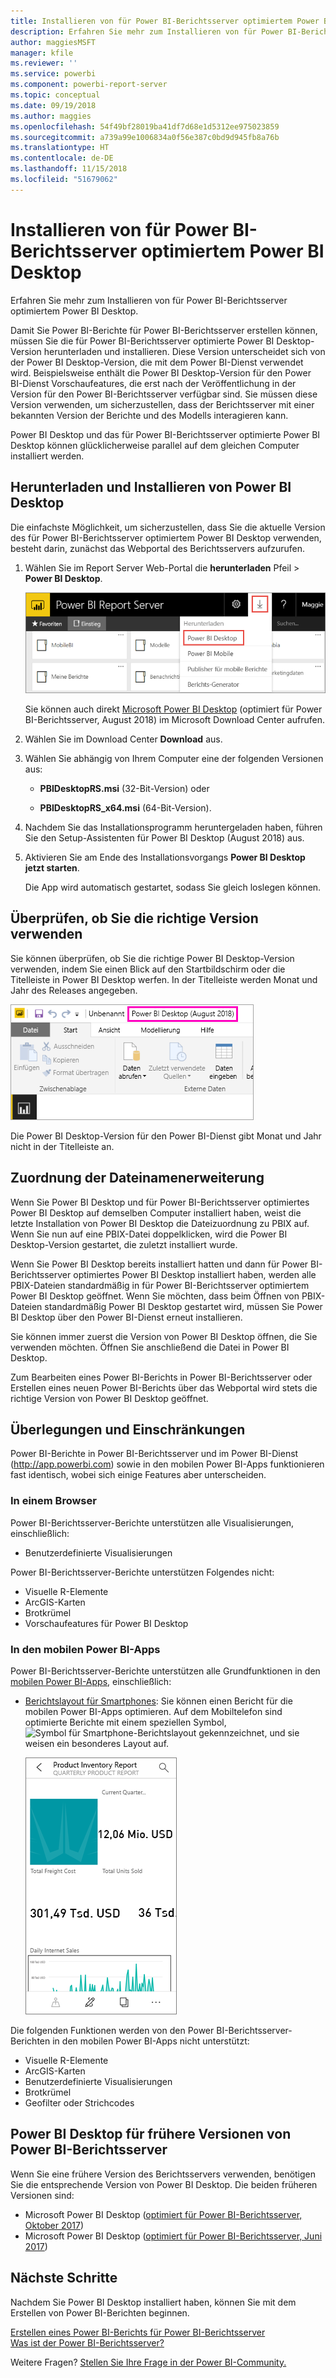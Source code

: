 ```yaml
---
title: Installieren von für Power BI-Berichtsserver optimiertem Power BI Desktop
description: Erfahren Sie mehr zum Installieren von für Power BI-Berichtsserver optimiertem Power BI Desktop
author: maggiesMSFT
manager: kfile
ms.reviewer: ''
ms.service: powerbi
ms.component: powerbi-report-server
ms.topic: conceptual
ms.date: 09/19/2018
ms.author: maggies
ms.openlocfilehash: 54f49bf28019ba41df7d68e1d5312ee975023859
ms.sourcegitcommit: a739a99e1006834a0f56e387c0bd9d945fb8a76b
ms.translationtype: HT
ms.contentlocale: de-DE
ms.lasthandoff: 11/15/2018
ms.locfileid: "51679062"
---
```

# <a name="install-power-bi-desktop-optimized-for-power-bi-report-server"></a>Installieren von für Power BI-Berichtsserver optimiertem Power BI Desktop
Erfahren Sie mehr zum Installieren von für Power BI-Berichtsserver optimiertem Power BI Desktop.

Damit Sie Power BI-Berichte für Power BI-Berichtsserver erstellen können, müssen Sie die für Power BI-Berichtsserver optimierte Power BI Desktop-Version herunterladen und installieren. Diese Version unterscheidet sich von der Power BI Desktop-Version, die mit dem Power BI-Dienst verwendet wird. Beispielsweise enthält die Power BI Desktop-Version für den Power BI-Dienst Vorschaufeatures, die erst nach der Veröffentlichung in der Version für den Power BI-Berichtsserver verfügbar sind. Sie müssen diese Version verwenden, um sicherzustellen, dass der Berichtsserver mit einer bekannten Version der Berichte und des Modells interagieren kann. 

Power BI Desktop und das für Power BI-Berichtsserver optimierte Power BI Desktop können glücklicherweise parallel auf dem gleichen Computer installiert werden.

## <a name="download-and-install-power-bi-desktop"></a>Herunterladen und Installieren von Power BI Desktop

Die einfachste Möglichkeit, um sicherzustellen, dass Sie die aktuelle Version des für Power BI-Berichtsserver optimiertem Power BI Desktop verwenden, besteht darin, zunächst das Webportal des Berichtsservers aufzurufen.

1. Wählen Sie im Report Server Web-Portal die **herunterladen** Pfeil > **Power BI Desktop**.

    ![Power BI Desktop aus dem Webportal herunterladen](media/install-powerbi-desktop/report-server-download-web-portal.png)

    Sie können auch direkt [Microsoft Power BI Desktop](https://www.microsoft.com/download/details.aspx?id=57271) (optimiert für Power BI-Berichtsserver, August 2018) im Microsoft Download Center aufrufen.

2. Wählen Sie im Download Center **Download** aus.

3. Wählen Sie abhängig von Ihrem Computer eine der folgenden Versionen aus: 

    - **PBIDesktopRS.msi** (32-Bit-Version) oder

    - **PBIDesktopRS_x64.msi** (64-Bit-Version).

1. Nachdem Sie das Installationsprogramm heruntergeladen haben, führen Sie den Setup-Assistenten für Power BI Desktop (August 2018) aus.

2. Aktivieren Sie am Ende des Installationsvorgangs **Power BI Desktop jetzt starten**.
   
    Die App wird automatisch gestartet, sodass Sie gleich loslegen können.

## <a name="verify-you-are-using-the-correct-version"></a>Überprüfen, ob Sie die richtige Version verwenden
Sie können überprüfen, ob Sie die richtige Power BI Desktop-Version verwenden, indem Sie einen Blick auf den Startbildschirm oder die Titelleiste in Power BI Desktop werfen. In der Titelleiste werden Monat und Jahr des Releases angegeben.

![Titelleiste für „Installieren von für Power BI-Berichtsserver optimiertem Power BI Desktop“](media/install-powerbi-desktop/power-bi-report-server-desktop-august-2018.png)

Die Power BI Desktop-Version für den Power BI-Dienst gibt Monat und Jahr nicht in der Titelleiste an.

## <a name="file-extension-association"></a>Zuordnung der Dateinamenerweiterung
Wenn Sie Power BI Desktop und für Power BI-Berichtsserver optimiertes Power BI Desktop auf demselben Computer installiert haben, weist die letzte Installation von Power BI Desktop die Dateizuordnung zu PBIX auf. Wenn Sie nun auf eine PBIX-Datei doppelklicken, wird die Power BI Desktop-Version gestartet, die zuletzt installiert wurde.

Wenn Sie Power BI Desktop bereits installiert hatten und dann für Power BI-Berichtsserver optimiertes Power BI Desktop installiert haben, werden alle PBIX-Dateien standardmäßig in für Power BI-Berichtsserver optimiertem Power BI Desktop geöffnet. Wenn Sie möchten, dass beim Öffnen von PBIX-Dateien standardmäßig Power BI Desktop gestartet wird, müssen Sie Power BI Desktop über den Power BI-Dienst erneut installieren.

Sie können immer zuerst die Version von Power BI Desktop öffnen, die Sie verwenden möchten. Öffnen Sie anschließend die Datei in Power BI Desktop.

Zum Bearbeiten eines Power BI-Berichts in Power BI-Berichtsserver oder Erstellen eines neuen Power BI-Berichts über das Webportal wird stets die richtige Version von Power BI Desktop geöffnet.

## <a name="considerations-and-limitations"></a>Überlegungen und Einschränkungen
Power BI-Berichte in Power BI-Berichtsserver und im Power BI-Dienst (http://app.powerbi.com) sowie in den mobilen Power BI-Apps funktionieren fast identisch, wobei sich einige Features aber unterscheiden.

### <a name="in-a-browser"></a>In einem Browser
Power BI-Berichtsserver-Berichte unterstützen alle Visualisierungen, einschließlich:

* Benutzerdefinierte Visualisierungen

Power BI-Berichtsserver-Berichte unterstützen Folgendes nicht:

* Visuelle R-Elemente
* ArcGIS-Karten
* Brotkrümel
* Vorschaufeatures für Power BI Desktop

### <a name="in-the-power-bi-mobile-apps"></a>In den mobilen Power BI-Apps
Power BI-Berichtsserver-Berichte unterstützen alle Grundfunktionen in den [mobilen Power BI-Apps](../consumer/mobile/mobile-apps-for-mobile-devices.md), einschließlich:

* [Berichtslayout für Smartphones](../desktop-create-phone-report.md): Sie können einen Bericht für die mobilen Power BI-Apps optimieren. Auf dem Mobiltelefon sind optimierte Berichte mit einem speziellen Symbol, ![Symbol für Smartphone-Berichtslayout](media/install-powerbi-desktop/power-bi-rs-mobile-optimized-icon.png) gekennzeichnet, und sie weisen ein besonderes Layout auf.
  
    ![Für Telefone optimierter Bericht](media/install-powerbi-desktop/power-bi-rs-mobile-optimized-report.png)

Die folgenden Funktionen werden von den Power BI-Berichtsserver-Berichten in den mobilen Power BI-Apps nicht unterstützt:

* Visuelle R-Elemente
* ArcGIS-Karten
* Benutzerdefinierte Visualisierungen
* Brotkrümel
* Geofilter oder Strichcodes

## <a name="power-bi-desktop-for-earlier-versions-of-power-bi-report-server"></a>Power BI Desktop für frühere Versionen von Power BI-Berichtsserver

Wenn Sie eine frühere Version des Berichtsservers verwenden, benötigen Sie die entsprechende Version von Power BI Desktop. Die beiden früheren Versionen sind:

- Microsoft Power BI Desktop ([optimiert für Power BI-Berichtsserver, Oktober 2017](https://www.microsoft.com/download/details.aspx?id=56136))
- Microsoft Power BI Desktop ([optimiert für Power BI-Berichtsserver, Juni 2017](https://www.microsoft.com/download/details.aspx?id=55330))

## <a name="next-steps"></a>Nächste Schritte
Nachdem Sie Power BI Desktop installiert haben, können Sie mit dem Erstellen von Power BI-Berichten beginnen.

[Erstellen eines Power BI-Berichts für Power BI-Berichtsserver](quickstart-create-powerbi-report.md)  
[Was ist der Power BI-Berichtsserver?](get-started.md)

Weitere Fragen? [Stellen Sie Ihre Frage in der Power BI-Community.](https://community.powerbi.com/)


